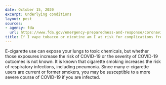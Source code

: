 ```yaml
---
date: October 15, 2020
excerpt: Underlying conditions
layout: post
sources:
- agency: fda
  url: https://www.fda.gov/emergency-preparedness-and-response/coronavirus-disease-2019-covid-19/covid-19-frequently-asked-questions
title: If I vape tobacco or nicotine am I at risk for complications from COVID-19?
---
```


E-cigarette use can expose your lungs to toxic chemicals, but whether those exposures increase the risk of COVID-19 or the severity of COVID-19 outcomes is not known. It is known that cigarette smoking increases the risk of respiratory infections, including pneumonia. Since many e-cigarette users are current or former smokers, you may be susceptible to a more severe course of COVID-19 if you are infected.